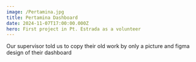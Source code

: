 ```yaml
---
image: /Pertamina.jpg
title: Pertamina Dashboard
date: 2024-11-07T17:00:00.000Z
hero: First project in Pt. Estrada as a volunteer
---
```


Our supervisor told us to copy their old work by only a picture and figma design of their dashboard
